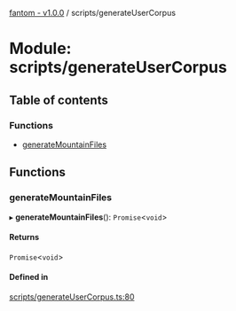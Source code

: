 [fantom - v1.0.0](../README.md) / scripts/generateUserCorpus

# Module: scripts/generateUserCorpus

## Table of contents

### Functions

- [generateMountainFiles](scripts_generateUserCorpus.md#generatemountainfiles)

## Functions

### generateMountainFiles

▸ **generateMountainFiles**(): `Promise`\<`void`\>

#### Returns

`Promise`\<`void`\>

#### Defined in

[scripts/generateUserCorpus.ts:80](https://github.com/ispyhumanfly/fantom/blob/579db0bfe70463ab669b28f1fa6e442784277dd6/scripts/generateUserCorpus.ts#L80)
